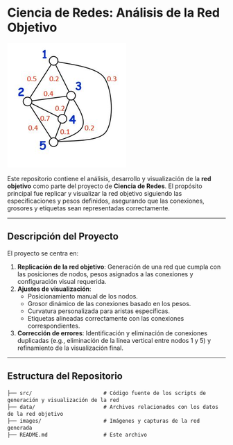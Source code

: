 # Ciencia de Redes: Análisis de la Red Objetivo


![Ciencia_de_Redes](Image/imagen_red.jpg)

Este repositorio contiene el análisis, desarrollo y visualización de la **red objetivo** como parte del proyecto de **Ciencia de Redes**. El propósito principal fue replicar y visualizar la red objetivo siguiendo las especificaciones y pesos definidos, asegurando que las conexiones, grosores y etiquetas sean representadas correctamente.

---

## Descripción del Proyecto

El proyecto se centra en:

1. **Replicación de la red objetivo**: Generación de una red que cumpla con las posiciones de nodos, pesos asignados a las conexiones y configuración visual requerida.
2. **Ajustes de visualización**:
   - Posicionamiento manual de los nodos.
   - Grosor dinámico de las conexiones basado en los pesos.
   - Curvatura personalizada para aristas específicas.
   - Etiquetas alineadas correctamente con las conexiones correspondientes.
3. **Corrección de errores**: Identificación y eliminación de conexiones duplicadas (e.g., eliminación de la línea vertical entre nodos 1 y 5) y refinamiento de la visualización final.

---

## Estructura del Repositorio

```plaintext
├── src/                       # Código fuente de los scripts de generación y visualización de la red
├── data/                      # Archivos relacionados con los datos de la red objetivo
├── images/                    # Imágenes y capturas de la red generada
├── README.md                  # Este archivo

